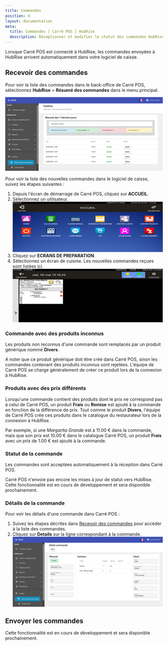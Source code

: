 ```yaml
---
title: Commandes
position: 4
layout: documentation
meta:
  title: Commandes | Carré POS | HubRise
  description: Réceptionner et modifier le statut des commandes HubRise reçues dans Carré POS. Connectez vos apps et synchronisez vos données.
---
```


Lorsque Carré POS est connecté à HubRise, les commandes envoyées à HubRise arrivent automatiquement dans votre logiciel de caisse.

## Recevoir des commandes

Pour voir la liste des commandes dans le back-office de Carré POS, sélectionnez **HubRise** > **Résumé des commandes** dans le menu principal.

![Commandes - Résumé des commandes](./images/011-carre-pos-resume-commandes.png)

Pour voir la liste des nouvelles commandes dans le logiciel de caisse, suivez les étapes suivantes :

1. Depuis l'écran de démarrage de Carré POS, cliquez sur **ACCUEIL**.
1. Sélectionnez un utilisateur.
   ![Commandes - Menu d'accueil](./images/013-carre-pos-menu-accueil.png)
1. Cliquez sur **ECRANS DE PREPARATION**.
1. Sélectionnez un écran de cuisine. Les nouvelles commandes reçues sont listées ici.
   ![Commandes - Écran de cuisine](./images/014-carre-pos-ecran-cuisine.png)

### Commande avec des produits inconnus

Les produits non reconnus d'une commande sont remplacés par un produit générique nommé **Divers**.

A noter que ce produit générique doit être créé dans Carré POS, sinon les commandes contenant des produits inconnus sont rejetées. L'équipe de Carré POS se charge généralement de créer ce produit lors de la connexion à HubRise.

### Produits avec des prix différents

Lorsqu'une commande contient des produits dont le prix ne correspond pas à celui de Carré POS, un produit **Frais** ou **Remise** est ajouté à la commande en fonction de la différence de prix. Tout comme le produit **Divers**, l'équipe de Carré POS crée ces produits dans le catalogue du restaurateur lors de la connexion à HubRise.

Par exemple, si une _Margarita Grande_ est à 11.00 € dans la commande, mais que son prix est 10.00 € dans le catalogue Carré POS, un produit **Frais** avec un prix de 1.00 € est ajouté à la commande.

### Statut de la commande

Les commandes sont acceptées automatiquement à la réception dans Carré POS.

Carré POS n'envoie pas encore les mises à jour de statut vers HubRise. Cette fonctionnalité est en cours de développement et sera disponible prochainement.

### Détails de la commande

Pour voir les détails d'une commande dans Carré POS :

1. Suivez les étapes décrites dans [Recevoir des commandes](/apps/carre-pos/commandes#recevoir-des-commandes) pour accéder à la liste des commandes.
1. Cliquez sur **Details** sur la ligne correspondant à la commande.
   ![Commandes - Détails d'une commande](./images/012-carre-pos-details-commande.png)

## Envoyer les commandes

Cette fonctionnalité est en cours de développement et sera disponible prochainement.
